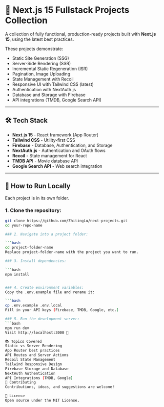 # 🚀 Next.js 15 Fullstack Projects Collection

A collection of fully functional, production-ready projects built with **Next.js 15**, using the latest best practices.

These projects demonstrate:

- Static Site Generation (SSG)
- Server-Side Rendering (SSR)
- Incremental Static Regeneration (ISR)
- Pagination, Image Uploading
- State Management with Recoil
- Responsive UI with Tailwind CSS (latest)
- Authentication with NextAuth.js
- Database and Storage with Firebase
- API integrations (TMDB, Google Search API)

---

## 🛠 Tech Stack

- **Next.js 15** - React framework (App Router)
- **Tailwind CSS** - Utility-first CSS
- **Firebase** - Database, Authentication, and Storage
- **NextAuth.js** - Authentication and OAuth flows
- **Recoil** - State management for React
- **TMDB API** - Movie database API
- **Google Search API** - Web search integration

---

## 🚀 How to Run Locally

Each project is in its own folder.

### 1. Clone the repository:

```bash
git clone https://github.com/ZhitingLu/next-projects.git
cd your-repo-name

### 2. Navigate into a project folder:

```bash
cd project-folder-name
Replace project-folder-name with the project you want to run.

### 3. Install dependencies:

```bash
npm install


### 4. Create environment variables:
Copy the .env.example file and rename it:

```bash
cp .env.example .env.local
Fill in your API keys (Firebase, TMDB, Google, etc.)

### 5. Run the development server:
```bash
npm run dev
Visit http://localhost:3000 🚀

📚 Topics Covered
Static vs Server Rendering
App Router best practices
API Routes and Server Actions
Recoil State Management
Tailwind Responsive Design
Firebase Storage and Database
NextAuth Authentication
API Integrations (TMDB, Google)
🤝 Contributing
Contributions, ideas, and suggestions are welcome!

📜 License
Open source under the MIT License.
